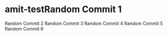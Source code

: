 # amit-testRandom Commit 1
Random Commit 2
Random Commit 3
Random Commit 4
Random Commit 5
Random Commit 6
